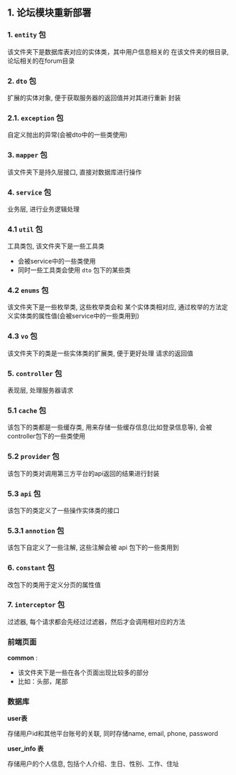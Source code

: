## 1. 论坛模块重新部署

### 1. `entity` 包

该文件夹下是数据库表对应的实体类，其中用户信息相关的
在该文件夹的根目录, 论坛相关的在forum目录

### 2. `dto` 包

扩展的实体对象, 便于获取服务器的返回值并对其进行重新
封装

### 2.1. `exception` 包

自定义抛出的异常(会被dto中的一些类使用)

### 3. `mapper` 包

该文件夹下是持久层接口, 直接对数据库进行操作





### 4. `service` 包

业务层, 进行业务逻辑处理

### 4.1 `util` 包

工具类包, 该文件夹下是一些工具类
- 会被service中的一些类使用
- 同时一些工具类会使用 `dto` 包下的某些类

### 4.2 `enums` 包

该文件夹下是一些枚举类, 这些枚举类会和 某个实体类相对应,
通过枚举的方法定义实体类的属性值(会被service中的一些类用到)

### 4.3 `vo` 包

该文件夹下的类是一些实体类的扩展类, 便于更好处理
请求的返回值


### 5. `controller` 包

表现层, 处理服务器请求

### 5.1 `cache` 包

该包下的类都是一些缓存类, 用来存储一些缓存信息(比如登录信息等),
会被controller包下的一些类使用

### 5.2 `provider` 包

该包下的类对调用第三方平台的api返回的结果进行封装

### 5.3 `api` 包

该包下的类定义了一些操作实体类的接口

### 5.3.1 `annotion` 包

该包下自定义了一些注解, 这些注解会被 api 包下的一些类用到

### 6. `constant` 包

改包下的类用于定义分页的属性值

### 7. `interceptor` 包

过滤器, 每个请求都会先经过过滤器，然后才会调用相对应的方法


### 前端页面

**common** : 
- 该文件夹下是一些在各个页面出现比较多的部分
- 比如：头部，尾部

### 数据库

**user表**

存储用户id和其他平台账号的关联, 同时存储name, email, phone, password

**user_info 表**

存储用户的个人信息, 包括个人介绍、生日、性别、工作、住址